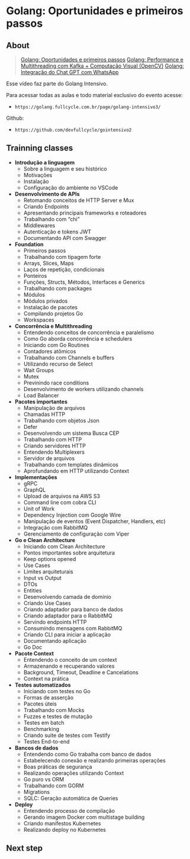 # Golang: Oportunidades e primeiros passos

## About

> [Golang: Oportunidades e primeiros passos](https://www.youtube.com/watch?v=Npoqrxtari4)
> [Golang: Performance e Multithreading com Kafka + Computação Visual (OpenCV)](https://www.youtube.com/watch?v=1YVHwVl08DE)
> [Golang: Integração do Chat GPT com WhatsApp](https://www.youtube.com/watch?v=01aejNssbA4)

Esse vídeo faz parte do Golang Intensivo.

Para acessar todas as aulas e todo material exclusivo do evento acesse:

- `https://golang.fullcycle.com.br/page/golang-intensivo3/`

Github:

- `https://github.com/devfullcycle/gointensivo2`

## Trainning classes

- **Introdução a linguagem**
  - Sobre a linguagem e seu histórico
  - Motivações
  - Instalação
  - Configuração do ambiente no VSCode
- **Desenvolvimento de APIs**
  - Retomando conceitos de HTTP Server e Mux
  - Criando Endpoints
  - Apresentando principais frameworks e roteadores
  - Trabalhando com “chi”
  - Middlewares
  - Autenticação e tokens JWT
  - Documentando API com Swagger
- **Foundation**
  - Primeiros passos
  - Trabalhando com tipagem forte
  - Arrays, Slices, Maps
  - Laços de repetição, condicionais
  - Ponteiros
  - Funções, Structs, Métodos, Interfaces e Generics
  - Trabalhando com packages
  - Módulos
  - Módulos privados
  - Instalação de pacotes
  - Compilando projetos Go
  - Workspaces
- **Concorrência e Multithreading**
  - Entendendo conceitos de concorrência e paralelismo
  - Como Go aborda concorrência e schedulers
  - Iniciando com Go Routines
  - Contadores atômicos
  - Trabalhando com Channels e buffers
  - Utilizando recurso de Select
  - Wait Groups
  - Mutex
  - Previnindo race conditions
  - Desenvolvimento de workers utilizando channels
  - Load Balancer
- **Pacotes importantes**
  - Manipulação de arquivos
  - Chamadas HTTP
  - Trabalhando com objetos Json
  - Defer
  - Desenvolvendo um sistema Busca CEP
  - Trabalhando com HTTP
  - Criando servidores HTTP
  - Entendendo Multiplexers
  - Servidor de arquivos
  - Trabalhando com templates dinâmicos
  - Aprofundando em HTTP utilizando Context
- **Implementações**
  - gRPC
  - GraphQL
  - Upload de arquivos na AWS S3
  - Command line com cobra CLI
  - Unit of Work
  - Dependency Injection com Google Wire
  - Manipulação de eventos (Event Dispatcher, Handlers, etc)
  - Integração com RabbitMQ
  - Gerenciamento de configuração com Viper
- **Go e Clean Architecture**
  - Iniciando com Clean Architecture
  - Pontos importantes sobre arquitetura
  - Keep options opened
  - Use Cases
  - Limites arquiteturais
  - Input vs Output
  - DTOs
  - Entities
  - Desenvolvendo camada de domínio
  - Criando Use Cases
  - Criando adaptador para banco de dados
  - Criando adaptador para o RabbitMQ
  - Servindo endpoints HTTP
  - Consumindo mensagens com RabbitMQ
  - Criando CLI para iniciar a aplicação
  - Documentando aplicação
  - Go Doc
- **Pacote Context**
  - Entendendo o conceito de um context
  - Armazenando e recuperando valores
  - Background, Timeout, Deadline e Cancelations
  - Context na prática
- **Testes automatizados**
  - Iniciando com testes no Go
  - Formas de asserção
  - Pacotes úteis
  - Trabalhando com Mocks
  - Fuzzes e testes de mutação
  - Testes em batch
  - Benchmarking
  - Criando suite de testes com Testify
  - Testes End-to-end
- **Bancos de dados**
  - Entendendo como Go trabalha com banco de dados
  - Estabelecendo conexão e realizando primeiras operações
  - Boas práticas de segurança
  - Realizando operações utilizando Context
  - Go puro vs ORM
  - Trabalhando com GORM
  - Migrations
  - SQLC: Geração automática de Queries
- **Deploy**
  - Entendendo processo de compilação
  - Gerando imagem Docker com multistage building
  - Criando manifestos Kubernetes
  - Realizando deploy no Kubernetes

## Next step
